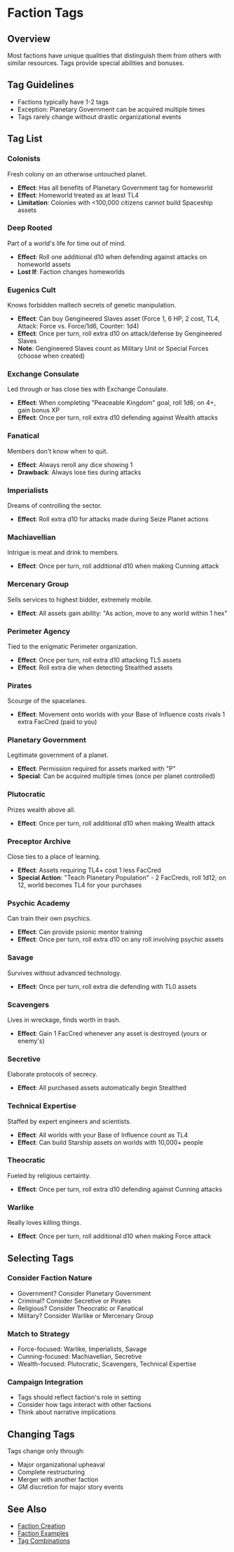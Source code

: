 # Faction Tags

## Overview
Most factions have unique qualities that distinguish them from others with similar resources. Tags provide special abilities and bonuses.

## Tag Guidelines
- Factions typically have 1-2 tags
- Exception: Planetary Government can be acquired multiple times
- Tags rarely change without drastic organizational events

## Tag List

### Colonists
Fresh colony on an otherwise untouched planet.
- **Effect**: Has all benefits of Planetary Government tag for homeworld
- **Effect**: Homeworld treated as at least TL4
- **Limitation**: Colonies with <100,000 citizens cannot build Spaceship assets

### Deep Rooted
Part of a world's life for time out of mind.
- **Effect**: Roll one additional d10 when defending against attacks on homeworld assets
- **Lost If**: Faction changes homeworlds

### Eugenics Cult
Knows forbidden maltech secrets of genetic manipulation.
- **Effect**: Can buy Gengineered Slaves asset (Force 1, 6 HP, 2 cost, TL4, Attack: Force vs. Force/1d6, Counter: 1d4)
- **Effect**: Once per turn, roll extra d10 on attack/defense by Gengineered Slaves
- **Note**: Gengineered Slaves count as Military Unit or Special Forces (choose when created)

### Exchange Consulate
Led through or has close ties with Exchange Consulate.
- **Effect**: When completing "Peaceable Kingdom" goal, roll 1d6; on 4+, gain bonus XP
- **Effect**: Once per turn, roll extra d10 defending against Wealth attacks

### Fanatical
Members don't know when to quit.
- **Effect**: Always reroll any dice showing 1
- **Drawback**: Always lose ties during attacks

### Imperialists
Dreams of controlling the sector.
- **Effect**: Roll extra d10 for attacks made during Seize Planet actions

### Machiavellian
Intrigue is meat and drink to members.
- **Effect**: Once per turn, roll additional d10 when making Cunning attack

### Mercenary Group
Sells services to highest bidder, extremely mobile.
- **Effect**: All assets gain ability: "As action, move to any world within 1 hex"

### Perimeter Agency
Tied to the enigmatic Perimeter organization.
- **Effect**: Once per turn, roll extra d10 attacking TL5 assets
- **Effect**: Roll extra die when detecting Stealthed assets

### Pirates
Scourge of the spacelanes.
- **Effect**: Movement onto worlds with your Base of Influence costs rivals 1 extra FacCred (paid to you)

### Planetary Government
Legitimate government of a planet.
- **Effect**: Permission required for assets marked with "P"
- **Special**: Can be acquired multiple times (once per planet controlled)

### Plutocratic
Prizes wealth above all.
- **Effect**: Once per turn, roll additional d10 when making Wealth attack

### Preceptor Archive
Close ties to a place of learning.
- **Effect**: Assets requiring TL4+ cost 1 less FacCred
- **Special Action**: "Teach Planetary Population" - 2 FacCreds, roll 1d12; on 12, world becomes TL4 for your purchases

### Psychic Academy
Can train their own psychics.
- **Effect**: Can provide psionic mentor training
- **Effect**: Once per turn, roll extra d10 on any roll involving psychic assets

### Savage
Survives without advanced technology.
- **Effect**: Once per turn, roll extra die defending with TL0 assets

### Scavengers
Lives in wreckage, finds worth in trash.
- **Effect**: Gain 1 FacCred whenever any asset is destroyed (yours or enemy's)

### Secretive
Elaborate protocols of secrecy.
- **Effect**: All purchased assets automatically begin Stealthed

### Technical Expertise
Staffed by expert engineers and scientists.
- **Effect**: All worlds with your Base of Influence count as TL4
- **Effect**: Can build Starship assets on worlds with 10,000+ people

### Theocratic
Fueled by religious certainty.
- **Effect**: Once per turn, roll extra d10 defending against Cunning attacks

### Warlike
Really loves killing things.
- **Effect**: Once per turn, roll additional d10 when making Force attack

## Selecting Tags

### Consider Faction Nature
- Government? Consider Planetary Government
- Criminal? Consider Secretive or Pirates
- Religious? Consider Theocratic or Fanatical
- Military? Consider Warlike or Mercenary Group

### Match to Strategy
- Force-focused: Warlike, Imperialists, Savage
- Cunning-focused: Machiavellian, Secretive
- Wealth-focused: Plutocratic, Scavengers, Technical Expertise

### Campaign Integration
- Tags should reflect faction's role in setting
- Consider how tags interact with other factions
- Think about narrative implications

## Changing Tags
Tags change only through:
- Major organizational upheaval
- Complete restructuring
- Merger with another faction
- GM discretion for major story events

## See Also
- [Faction Creation](faction-creation.md)
- [Faction Examples](faction-examples.md)
- [Tag Combinations](tag-strategies.md)